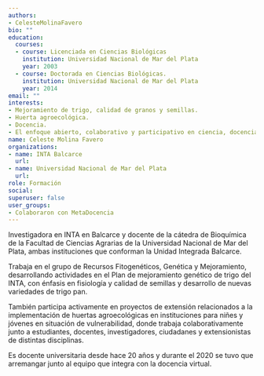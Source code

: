 ```yaml
---
authors:
- CelesteMolinaFavero
bio: ""
education:
  courses:
  - course: Licenciada en Ciencias Biológicas
    institution: Universidad Nacional de Mar del Plata
    year: 2003
  - course: Doctorada en Ciencias Biológicas.
    institution: Universidad Nacional de Mar del Plata
    year: 2014
email: ""
interests:
- Mejoramiento de trigo, calidad de granos y semillas.
- Huerta agroecológica.
- Docencia.
- El enfoque abierto, colaborativo y participativo en ciencia, docencia y extensión.
name: Celeste Molina Favero
organizations:
- name: INTA Balcarce 
  url: 
- name: Universidad Nacional de Mar del Plata
  url: 
role: Formación
social:
superuser: false
user_groups:
- Colaboraron con MetaDocencia
---
```


Investigadora en INTA en Balcarce y docente de la cátedra de Bioquímica de la Facultad de Ciencias Agrarias de la Universidad Nacional de Mar del Plata, ambas instituciones que conforman la Unidad Integrada Balcarce.

Trabaja en el grupo de Recursos Fitogenéticos, Genética y Mejoramiento, desarrollando actividades en el Plan de mejoramiento genético de trigo del INTA, con énfasis en fisiología y calidad de semillas y desarrollo de nuevas variedades de trigo pan. 

También participa activamente en proyectos de extensión relacionados a la implementación de huertas agroecológicas en instituciones para niñes y jóvenes en situación de vulnerabilidad, donde trabaja colaborativamente junto a estudiantes, docentes, investigadores, ciudadanes y extensionistas de distintas disciplinas. 

Es docente universitaria desde hace 20 años y durante el 2020 se tuvo que arremangar junto al equipo que integra con la docencia virtual.

